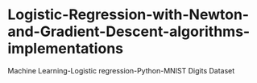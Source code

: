# Logistic-Regression-with-Newton-and-Gradient-Descent-algorithms-implementations
Machine Learning-Logistic regression-Python-MNIST Digits Dataset
